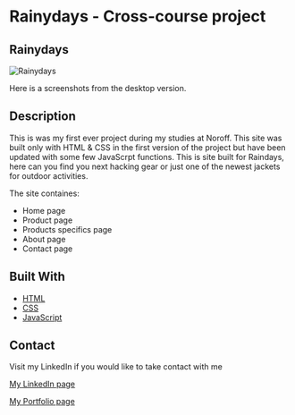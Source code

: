 # Rainydays - Cross-course project

## Rainydays 

![Rainydays](https://user-images.githubusercontent.com/44141432/173125795-5f8d3d1f-c710-4621-823d-d68200d1bac9.jpg)

Here is a screenshots from the desktop version.

## Description

This is was my first ever project during my studies at Noroff. This site was built only with HTML & CSS in the first version of the project but have been
updated with some few JavaScrpt functions. This is site built for Raindays, here can you find you next hacking gear or just one of the newest jackets for
outdoor activities. 

The site containes:
- Home page
- Product page
- Products specifics page
- About page
- Contact page

## Built With

- [HTML](https://html.com/)
- [CSS](https://www.w3.org/)
- [JavaScript](http://vanilla-js.com/)


## Contact

Visit my LinkedIn if you would like to take contact with me

[My LinkedIn page](https://www.linkedin.com/in/linus-%C3%A5kerberg-4126891b1/)

[My Portfolio page](https://magical-piroshki-3a7d3f.netlify.app/)

